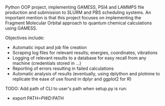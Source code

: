 Python OOP project, implementing GAMESS, PSI4 and LAMMPS file production and
submission to SLURM and PBS scheduling systems. An important mention is that
this project focuses on implementing the Fragment Molecular Orbital approach to
quantum chemical calculations using GAMESS.

Objectives include:

- Automatic input and job file creation
- Scraping log files for relevant results; energies, coordinates, vibrations
- Logging of relevant results to a database for easy recall from any machine
  (credentials stored in ...)
- Reporting of errors resulting in failed calculations
- Automatic analysis of results (eventually, using dplython and plotnine to
  replicate the ease of  use found in dplyr and ggplot2 for R)

TODO: Add path of CLI to user's path when setup.py is run:
- export PATH=$PWD:$PATH  
